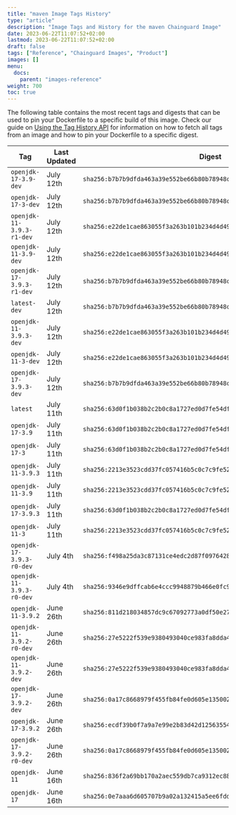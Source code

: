 ```yaml
---
title: "maven Image Tags History"
type: "article"
description: "Image Tags and History for the maven Chainguard Image"
date: 2023-06-22T11:07:52+02:00
lastmod: 2023-06-22T11:07:52+02:00
draft: false
tags: ["Reference", "Chainguard Images", "Product"]
images: []
menu:
  docs:
    parent: "images-reference"
weight: 700
toc: true
---
```


The following table contains the most recent tags and digests that can be used to pin your Dockerfile to a specific build of this image. Check our guide on [Using the Tag History API](/chainguard/chainguard-images/using-the-tag-history-api/) for information on how to fetch all tags from an image and how to pin your Dockerfile to a specific digest.

| Tag                       | Last Updated | Digest                                                                    |
|---------------------------|--------------|---------------------------------------------------------------------------|
| `openjdk-17-3.9-dev`      | July 12th    | `sha256:b7b7b9dfda463a39e552be66b80b78948c1406ad5b90cc83e63c03b04d9bec7a` |
| `openjdk-17-3-dev`        | July 12th    | `sha256:b7b7b9dfda463a39e552be66b80b78948c1406ad5b90cc83e63c03b04d9bec7a` |
| `openjdk-11-3.9.3-r1-dev` | July 12th    | `sha256:e22de1cae863055f3a263b101b234d4d49fe35d77184d62adea402774d8a7afa` |
| `openjdk-11-3.9-dev`      | July 12th    | `sha256:e22de1cae863055f3a263b101b234d4d49fe35d77184d62adea402774d8a7afa` |
| `openjdk-17-3.9.3-r1-dev` | July 12th    | `sha256:b7b7b9dfda463a39e552be66b80b78948c1406ad5b90cc83e63c03b04d9bec7a` |
| `latest-dev`              | July 12th    | `sha256:b7b7b9dfda463a39e552be66b80b78948c1406ad5b90cc83e63c03b04d9bec7a` |
| `openjdk-11-3.9.3-dev`    | July 12th    | `sha256:e22de1cae863055f3a263b101b234d4d49fe35d77184d62adea402774d8a7afa` |
| `openjdk-11-3-dev`        | July 12th    | `sha256:e22de1cae863055f3a263b101b234d4d49fe35d77184d62adea402774d8a7afa` |
| `openjdk-17-3.9.3-dev`    | July 12th    | `sha256:b7b7b9dfda463a39e552be66b80b78948c1406ad5b90cc83e63c03b04d9bec7a` |
| `latest`                  | July 11th    | `sha256:63d0f1b038b2c2b0c8a1727ed0d7fe54df88ce3f4f0642f8c47648bd83133680` |
| `openjdk-17-3.9`          | July 11th    | `sha256:63d0f1b038b2c2b0c8a1727ed0d7fe54df88ce3f4f0642f8c47648bd83133680` |
| `openjdk-17-3`            | July 11th    | `sha256:63d0f1b038b2c2b0c8a1727ed0d7fe54df88ce3f4f0642f8c47648bd83133680` |
| `openjdk-11-3.9.3`        | July 11th    | `sha256:2213e3523cdd37fc057416b5c0c7c9fe520dde70c3e1954d866658bbc643552e` |
| `openjdk-11-3.9`          | July 11th    | `sha256:2213e3523cdd37fc057416b5c0c7c9fe520dde70c3e1954d866658bbc643552e` |
| `openjdk-17-3.9.3`        | July 11th    | `sha256:63d0f1b038b2c2b0c8a1727ed0d7fe54df88ce3f4f0642f8c47648bd83133680` |
| `openjdk-11-3`            | July 11th    | `sha256:2213e3523cdd37fc057416b5c0c7c9fe520dde70c3e1954d866658bbc643552e` |
| `openjdk-17-3.9.3-r0-dev` | July 4th     | `sha256:f498a25da3c87131ce4edc2d87f0976428fa987353237374034d418d6a3d3071` |
| `openjdk-11-3.9.3-r0-dev` | July 4th     | `sha256:9346e9dffcab6e4ccc9948879b466e0fc9a878840e9f1ab7a281301e2041c4a3` |
| `openjdk-11-3.9.2`        | June 26th    | `sha256:811d218034857dc9c67092773a0df50e27879a23e1e47ecb3936d111120da6e4` |
| `openjdk-11-3.9.2-r0-dev` | June 26th    | `sha256:27e5222f539e9380493040ce983fa8dda4ab70b8326fd3dbd8e11a3ded59b3d4` |
| `openjdk-11-3.9.2-dev`    | June 26th    | `sha256:27e5222f539e9380493040ce983fa8dda4ab70b8326fd3dbd8e11a3ded59b3d4` |
| `openjdk-17-3.9.2-dev`    | June 26th    | `sha256:0a17c8668979f455fb84fe0d605e135002cc7d6fc703327dfdb89d7bf1354b48` |
| `openjdk-17-3.9.2`        | June 26th    | `sha256:ecdf39b0f7a9a7e99e2b83d42d125635546eb25a72f7e1545271b17cc371ab8a` |
| `openjdk-17-3.9.2-r0-dev` | June 26th    | `sha256:0a17c8668979f455fb84fe0d605e135002cc7d6fc703327dfdb89d7bf1354b48` |
| `openjdk-11`              | June 16th    | `sha256:836f2a69bb170a2aec559db7ca9312ec88b831eab2aaebd2e0864ab6591c93df` |
| `openjdk-17`              | June 16th    | `sha256:0e7aaa6d605707b9a02a132415a5ee6fdd0a095947dc60203ee432deb10a7161` |
